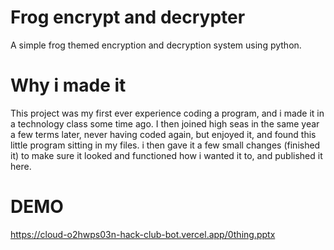 # Frog encrypt and decrypter
A simple frog themed encryption and decryption system using python.

# Why i made it
This project was my first ever experience coding a program, and i made it in a technology class some time ago. I then joined high seas in the same year a few terms later, never having coded again, but enjoyed it, and found this little program sitting in my files. i then gave it a few small changes (finished it) to make sure it looked and functioned how i wanted it to, and published it here.

# DEMO
https://cloud-o2hwps03n-hack-club-bot.vercel.app/0thing.pptx
